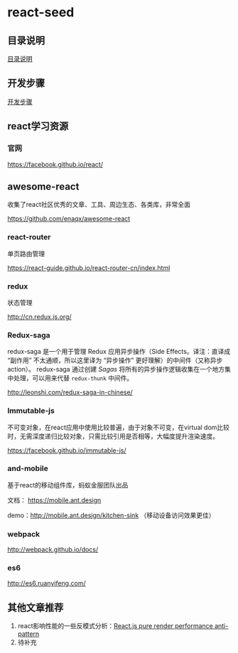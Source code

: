 # react-seed

## 目录说明

[目录说明](./docs/catelog.md)

## 开发步骤

[开发步骤](./docs/dev.md)

## react学习资源

### 官网

https://facebook.github.io/react/

## awesome-react

收集了react社区优秀的文章、工具、周边生态、各类库，非常全面

https://github.com/enaqx/awesome-react

### react-router

单页路由管理

https://react-guide.github.io/react-router-cn/index.html

### redux

状态管理

http://cn.redux.js.org/

### Redux-saga

redux-saga 是一个用于管理 Redux 应用异步操作（Side Effects。译注：直译成 “副作用” 不太通顺，所以这里译为 “异步操作” 更好理解）的中间件（又称异步 action）。 redux-saga 通过创建 *Sagas* 将所有的异步操作逻辑收集在一个地方集中处理，可以用来代替 `redux-thunk` 中间件。

http://leonshi.com/redux-saga-in-chinese/

### Immutable-js 

不可变对象，在react应用中使用比较普遍，由于对象不可变，在virtual dom比较时，无需深度递归比较对象，只需比较引用是否相等，大幅度提升渲染速度。

https://facebook.github.io/immutable-js/

### and-mobile

基于react的移动组件库，蚂蚁金服团队出品

文档： https://mobile.ant.design

demo：http://mobile.ant.design/kitchen-sink （移动设备访问效果更佳）

### webpack

http://webpack.github.io/docs/

### es6

http://es6.ruanyifeng.com/



## 其他文章推荐

1. react影响性能的一些反模式分析：[React.js pure render performance anti-pattern](https://medium.com/@esamatti/react-js-pure-render-performance-anti-pattern-fb88c101332f#.kdu55n4xc) 
2. 待补充
